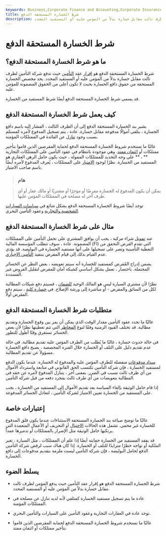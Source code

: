 ```yaml
---
keywords: Business,Corporate Finance and Accounting,Corporate Insurance
title: شرط الخسارة المستحقة الدفع
description: شرط الخسارة المستحقة الدفع هو مصادقة حيث تدفع شركة التأمين لطرف ثالث مقابل خسارة بدلاً من المؤمن عليه أو المستفيد المحدد.
---
```


# شرط الخسارة المستحقة الدفع
## ما هو شرط الخسارة المستحقة الدفع؟

شرط الخسارة المستحقة الدفع هو [إقرار](/endorsement) عقد [التأمين](/insurance) حيث تدفع شركة التأمين لطرف ثالث مقابل خسارة بدلاً من المؤمن عليه أو المستفيد المحدد. يحد مخصص الخسارة المستحقة من حقوق دافع الخسارة بحيث لا تكون أعلى من الحقوق المضمونة للمؤمن عليه.

قد يسمى شرط الخسارة المستحقة الدفع أيضًا شرط المستفيد من الخسارة.

## كيف يعمل شرط الخسارة المستحقة الدفع

يشير بند الخسارة المستحقة الدفع إلى أن الطرف الثالث ، المشار إليه باسم دافع الخسارة ، يتلقى أموالًا مدفوعة مقابل خسارة. عادة ، يتم تسجيل المدفوع لأمره كمستلم بسبب وجود [تنازل](/assignment) عن الفائدة في الممتلكات المؤمنة.

غالبًا ما تستخدم شروط الخسارة المستحقة الدفع لحماية المقرضين الذين قاموا بتأجير ممتلكات أو [ائتمان ممتد](/credit). وهي موجودة بانتظام في عقود التأمين على الممتلكات التجارية ** ، ** على وجه التحديد للممتلكات الممولة ، حيث يكون حامل الرهن العقاري هو المستفيد من الخسارة. نظرًا لوجود [الامتياز](/lien) على الممتلكات ، يُعرف المدفوع لأمره أيضًا باسم صاحب الامتياز.

> ### هام

> يمكن أن يكون المدفوع له الخسارة مقرضًا أو مؤجرًا أو مشتريًا أو مالك عقار أو أي طرف آخر له مصلحة في الممتلكات المؤمن عليها.

>

توجد أيضًا شروط الخسارة المستحقة الدفع بشكل شائع في [سياسات السيارات الشخصية والتجارية](/auto-insurance) وعقود التأمين البحري.

## مثال على شرط الخسارة المستحقة الدفع

عند [تمويل](/financing) شراء مركبة ، يجب أن يوافق المشتري على تحمل التأمين على الممتلكات المضمونة. عادة ، سوف تتطلب المؤسسة المالية (FI) التي تقدم القرض التحقق من التغطية التأمينية وتصر على تسجيلها على أنها مستفيد الخسارة في البوليصة. قد يؤدي عدم القيام بذلك إلى قيام المقرض بتنفيذ [التأمين الإجباري](/forced-place-insurance).

يضمن إدراج المُقرض كمستفيد للخسارة أنه سيتم تعويضه ، بغض النظر عن الخسائر المحتملة. باختصار ، تعمل بشكل أساسي كشبكة أمان للمقرض لتقليل القروض غير المسددة.

نظرًا لأن مشتري السيارة ليس هو المالك الوحيد [للضمان](/collateral) ، فسيتم دفع شيكات المطالبة لكل من السائق والمقرض - أو مباشرة إلى ورشة الإصلاح. في [خسارة كلية](/actual-total-loss) ، سيتم دفع المقرض أولاً.

## متطلبات شرط الخسارة المستحقة الدفع

غالبًا ما تحدد عقود التأمين مقدار الوقت الذي يمكن أن يمر بين وقوع الخسارة وتقديم مطالبة. قد تختلف القيود الزمنية وفقًا لنوع [المخاطر](/risk) التي تتم تغطيتها نظرًا لأن بعض الخسائر تستغرق وقتًا أطول للتطور.

في حالة حدوث خسارة ، غالبًا ما يُطلب من الطرف المؤمن عليه تقديم مطالبة. في حالة عدم تقديم دليل على التلف أو الخسارة خلال الفترة المخصصة ، يصبح دافع الخسارة مسؤولاً عن تقديم المطالبة.

[سداد مدفوعات](/payment) منفصلة للطرف المؤمن عليه والمدفوع له الخسارة. عندما يكون الدفع لمستفيد الخسارة ، فإن شركة التأمين تكتسب الحق القانوني في متابعة واسترداد الأموال من أي طرف ثالث تسبب في الضرر. بمعنى آخر ، يتنازل المدفوع لأمره عن حقه في المطالبة بتعويضات من أي طرف ثالث بمجرد دفعه من قبل شركة التأمين.

إذا قام حامل الوثيقة بإلغاء السياسة بعد تقديم الأموال إلى المستفيد من الخسارة ، يجب على المستفيد من الخسارة تعيين الامتياز لشركة التأمين ، لتعادل الخسائر المدفوعة.

## إعتبارات خاصة

غالبًا ما توضح صياغة بند الخسارة المستحقة الاستثناءات عندما يكون قلق المدفوع للخسارة غير محمي. تشمل هذه الحالات [الاحتيال](/fraud) أو التحريف أو الأعمال المتعمدة التي يرتكبها حامل الوثيقة مثل الإضرار بالممتلكات أو تدميرها عمداً.

قد يفقد المستفيد من الخسارة حمايته أيضًا إذا علم أن الممتلكات ، مثل السيارة ، تغير الملكية أو تواجه خطرًا متزايدًا للتلف أو الخسارة. إذا كان هناك سبب لرفض شركة التأمين الدفع لحامل البوليصة ، فإن شركة التأمين ليست ملزمة بتقديم مدفوعات إلى دافع الخسارة.

## يسلط الضوء

- شرط الخسارة المستحقة الدفع هو إقرار عقد التأمين حيث يدفع المؤمن لطرف ثالث مقابل خسارة بدلاً من المؤمن عليه أو المستفيد المحدد.

- عادة ما يتم تسجيل مستفيد الخسارة كمتلقي لأنه لديه تنازل عن مصلحة في الممتلكات المؤمنة.

- توجد عادة في العقارات التجارية وعقود التأمين على السيارات والتأمين البحري.

- غالبًا ما تستخدم شروط الخسارة المستحقة الدفع لحماية المقرضين الذين قاموا بتأجير ممتلكات أو ائتمان ممتد.

